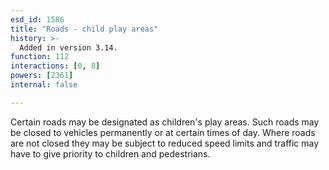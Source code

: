 ```yaml
---
esd_id: 1586
title: "Roads - child play areas"
history: >-
  Added in version 3.14.
function: 112
interactions: [0, 8]
powers: [2361]
internal: false

---
```


Certain roads may be designated as children's play areas.  Such roads may be closed to vehicles permanently or at certain times of day.  Where roads are not closed they may be subject to reduced speed limits and traffic may have to give priority to children and pedestrians.

